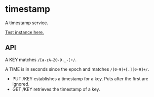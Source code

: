 timestamp
=========

A timestamp service.

[Test instance here.](http://rodarmor-timestamp.appspot.com)


API
---

A KEY matches `/[a-zA-Z0-9._-]+/`.

A TIME is in seconds since the epoch and matches `/[0-9]+[.][0-9]+/`.

* PUT /KEY establishes a timestamp for a key. Puts after the first are ignored.
* GET /KEY retrieves the timestamp of a key.
